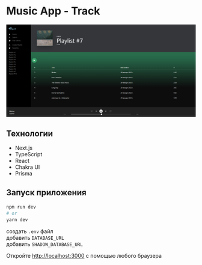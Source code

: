 # Music App - Track

![Интерфейс Приложения](/screenshots/app-ui.png)

## Технологии

- Next.js
- TypeScript
- React
- Chakra UI
- Prisma

## Запуск приложения

```bash
npm run dev
# or
yarn dev
```

создать `.env` файл \
добавить `DATABASE_URL` \
добавить `SHADOW_DATABASE_URL`

Откройте [http://localhost:3000](http://localhost:3000) с помощью любого браузера
